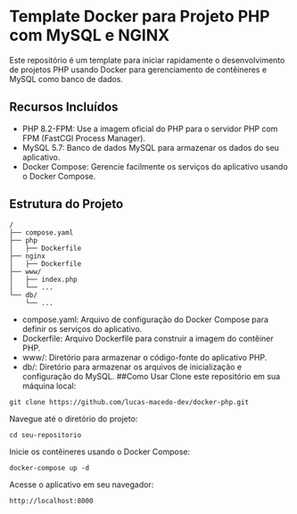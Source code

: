 # Template Docker para Projeto PHP com MySQL e NGINX
Este repositório é um template para iniciar rapidamente o desenvolvimento de projetos PHP usando Docker para gerenciamento de contêineres e MySQL como banco de dados.

## Recursos Incluídos
- PHP 8.2-FPM: Use a imagem oficial do PHP para o servidor PHP com FPM (FastCGI Process Manager).
- MySQL 5.7: Banco de dados MySQL para armazenar os dados do seu aplicativo.
- Docker Compose: Gerencie facilmente os serviços do aplicativo usando o Docker Compose.

## Estrutura do Projeto
```
/
├── compose.yaml
├── php
│   ├── Dockerfile
├── nginx
│   ├── Dockerfile
├── www/
│   ├── index.php
│   └── ...
└── db/
    └── ...
```
- compose.yaml: Arquivo de configuração do Docker Compose para definir os serviços do aplicativo.
- Dockerfile: Arquivo Dockerfile para construir a imagem do contêiner PHP.
- www/: Diretório para armazenar o código-fonte do aplicativo PHP.
- db/: Diretório para armazenar os arquivos de inicialização e configuração do MySQL.
##Como Usar
Clone este repositório em sua máquina local:
```
git clone https://github.com/lucas-macedo-dev/docker-php.git
```
Navegue até o diretório do projeto:
```
cd seu-repositorio
```
Inicie os contêineres usando o Docker Compose:
```
docker-compose up -d
```
Acesse o aplicativo em seu navegador:
```
http://localhost:8000
```
